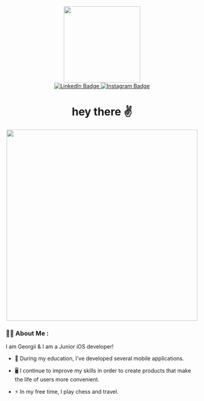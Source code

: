 <div id="header" align="center">
  <img src="https://media.giphy.com/media/fmkYSBlJt3XjNF6p9c/giphy.gif" width="200"/>
</div>
<div align="center">
  <a href="https://www.linkedin.com/in/georgiy-neguritsa-8a502b1a7/">
    <img src="https://img.shields.io/badge/LinkedIn-blue?style=for-the-badge&logo=linkedin&logoColor=white" alt="LinkedIn Badge"/>
  </a>
  <a href="https://www.instagram.com/neguritsa_georgiy/">
    <img src="https://img.shields.io/badge/Instagram-crimson?logo=Instagram&logoColor=white&style=for-the-badge" alt="Instagram Badge"/>
  </a>
</div>
<div align="center">
  <img src="https://komarev.com/ghpvc/?username=georgii-n&style=flat-square&color=blue" alt=""/> 
</div>

<h1 align="center">
  hey there  ✌️
</h1>

<div align="center">
  <img src="https://github.com/Georgii-N/Georgii-N/assets/62737451/4109e05c-0861-4d12-806b-be5e6851f9a3" width="500" />
</div>

### :man_technologist: About Me :
I am Georgii & I am a Junior iOS developer!

- :telescope: During my education, I've developed several mobile applications.

- :desktop_computer: I continue to improve my skills in order to create products that make the life of users more convenient.

- :zap: In my free time, I play chess and travel.



